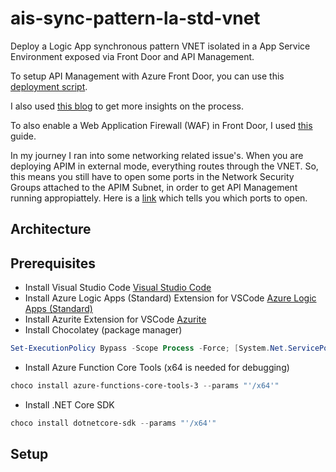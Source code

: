 # ais-sync-pattern-la-std-vnet

Deploy a Logic App synchronous pattern VNET isolated in a App Service Environment exposed via Front Door and API Management.

To setup API Management with Azure Front Door, you can use this [deployment script](https://github.com/Azure/azure-quickstart-templates/tree/master/quickstarts/microsoft.network/front-door-api-management).

I also used [this blog](https://techcommunity.microsoft.com/t5/azure-paas-blog/integrate-azure-front-door-with-azure-api-management/ba-p/2654925) to get more insights on the process.

To also enable a Web Application Firewall (WAF) in Front Door, I used [this](https://docs.microsoft.com/en-us/azure/web-application-firewall/afds/waf-front-door-create-portal) guide.

In my journey I ran into some networking related issue's. When you are deploying APIM in external mode, everything routes through the VNET. So, this means you still have to open some ports in the Network Security Groups attached to the APIM Subnet, in order to get API Management running appropiattely. Here is a [link](https://docs.microsoft.com/en-us/azure/api-management/api-management-using-with-vnet?tabs=stv2#control-plane-ip-addresses) which tells you which ports to open.

## Architecture

## Prerequisites

* Install Visual Studio Code [Visual Studio Code](https://code.visualstudio.com/download)
* Install Azure Logic Apps (Standard) Extension for VSCode [Azure Logic Apps (Standard)](https://marketplace.visualstudio.com/items?itemName=ms-azuretools.vscode-azurelogicapps)
* Install Azurite Extension for VSCode [Azurite](https://marketplace.visualstudio.com/items?itemName=Azurite.azurite)
* Install Chocolatey (package manager)

```ps1
Set-ExecutionPolicy Bypass -Scope Process -Force; [System.Net.ServicePointManager]::SecurityProtocol = [System.Net.ServicePointManager]::SecurityProtocol -bor 3072; iex ((New-Object System.Net.WebClient).DownloadString('https://community.chocolatey.org/install.ps1'))
```

* Install Azure Function Core Tools (x64 is needed for debugging)

```ps1
choco install azure-functions-core-tools-3 --params "'/x64'"
```

* Install .NET Core SDK

```ps1
choco install dotnetcore-sdk --params "'/x64'"
```

## Setup

